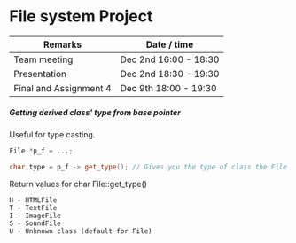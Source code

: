 # File system Project

| Remarks                | Date / time           |
| ---------------------- | --------------------- |
| Team meeting           | Dec 2nd 16:00 - 18:30 |
| Presentation           | Dec 2nd 18:30 - 19:30 |
| Final and Assignment 4 | Dec 9th 18:00 - 19:30 |
 
##### Getting derived class' type from base pointer
Useful for type casting.
```c++
File *p_f = ...;

char type = p_f -> get_type(); // Gives you the type of class the File pointer is pointing to
```

Return values for char File::get_type()
```
H - HTMLFile
T - TextFile
I - ImageFile
S - SoundFile
U - Unknown class (default for File)
```
